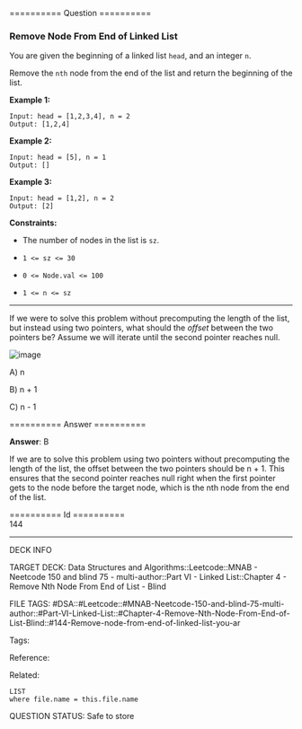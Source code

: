 ========== Question ==========  

### Remove Node From End of Linked List

You are given the beginning of a linked list `head`, and an integer `n`.

Remove the `nth` node from the end of the list and return the beginning of the list.

**Example 1:**

```
Input: head = [1,2,3,4], n = 2
Output: [1,2,4]
```

**Example 2:**

```
Input: head = [5], n = 1
Output: []
```

**Example 3:**

```
Input: head = [1,2], n = 2
Output: [2]
```

**Constraints:**

-   The number of nodes in the list is `sz`.

-   `1 <= sz <= 30`

-   `0 <= Node.val <= 100`

-   `1 <= n <= sz`

---

If we were to solve this problem without precomputing the length of the list, but instead using two pointers, what should the _offset_ between the two pointers be? Assume we will iterate until the second pointer reaches null.

![image](https://imagedelivery.net/CLfkmk9Wzy8_9HRyug4EVA/c6af2817-4885-47c2-9f04-8e9603192500/public)

A) n

B) n + 1

C) n - 1  

========== Answer ==========  

**Answer**: B

If we are to solve this problem using two pointers without precomputing the length of the list, the offset between the two pointers should be n + 1. This ensures that the second pointer reaches null right when the first pointer gets to the node before the target node, which is the nth node from the end of the list.

========== Id ==========  
144

---

DECK INFO

TARGET DECK: Data Structures and Algorithms::Leetcode::MNAB - Neetcode 150 and blind 75 - multi-author::Part VI - Linked List::Chapter 4 - Remove Nth Node From End of List - Blind

FILE TAGS: #DSA::#Leetcode::#MNAB-Neetcode-150-and-blind-75-multi-author::#Part-VI-Linked-List::#Chapter-4-Remove-Nth-Node-From-End-of-List-Blind::#144-Remove-node-from-end-of-linked-list-you-ar

Tags:

Reference:

Related:

```dataview
LIST
where file.name = this.file.name
```

QUESTION STATUS: Safe to store
